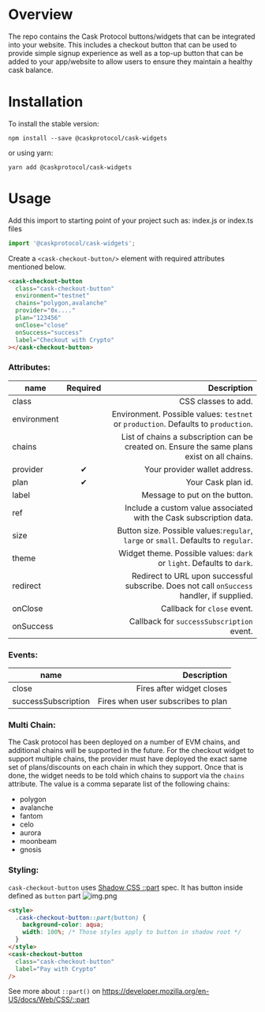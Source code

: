 # Overview

The repo contains the Cask Protocol buttons/widgets that can be integrated into your website. This includes a
checkout button that can be used to provide simple signup experience as well as a top-up button that can be added
to your app/website to allow users to ensure they maintain a healthy cask balance.

# Installation

To install the stable version:

```
npm install --save @caskprotocol/cask-widgets
```

or using yarn:

```
yarn add @caskprotocol/cask-widgets
```

# Usage

Add this import to starting point of your project such as: index.js or index.ts files

```ts
import '@caskprotocol/cask-widgets';
```

Create a `<cask-checkout-button/>` element with required attributes mentioned below.

```html
<cask-checkout-button
  class="cask-checkout-button"
  environment="testnet"
  chains="polygon,avalanche"
  provider="0x...."
  plan="123456"
  onClose="close"
  onSuccess="success"
  label="Checkout with Crypto"
></cask-checkout-button>
```

### Attributes:

| name       | Required |                                                                                 Description |
|------------|:--------:|--------------------------------------------------------------------------------------------:|
| class      |          |                                                                         CSS classes to add. |
| environment |          |          Environment. Possible values: `testnet` or `production`. Defaults to `production`. |
| chains     |          | List of chains a subscription can be created on. Ensure the same plans exist on all chains. |
| provider   |    ✔     |                                                               Your provider wallet address. |
| plan       |    ✔     |                                                                          Your Cask plan id. |
| label      |          |                                                               Message to put on the button. |
| ref        |          |                          Include a custom value associated with the Cask subscription data. |
| size       |          |          Button size. Possible values:`regular`, `large` or `small`. Defaults to `regular`. |
| theme      |          |                       Widget theme. Possible values: `dark` or `light`. Defaults to `dark`. |
| redirect   |          |  Redirect to URL upon successful subscribe. Does not call `onSuccess` handler, if supplied. |
| onClose    |          |                                                                 Callback for `close` event. |
| onSuccess  |          |                                                   Callback for `successSubscription` event. |

### Events:

| name                |                        Description |
| ------------------- | ---------------------------------: |
| close               |          Fires after widget closes |
| successSubscription | Fires when user subscribes to plan |

### Multi Chain:

The Cask protocol has been deployed on a number of EVM chains, and additional chains will be supported in the future. For the 
checkout widget to support multiple chains, the provider must have deployed the exact same set of plans/discounts on each
chain in which they support. Once that is done, the widget needs to be told which chains to support via the `chains`
attribute. The value is a comma separate list of the following chains:

* polygon
* avalanche
* fantom
* celo
* aurora
* moonbeam
* gnosis


### Styling:

`cask-checkout-button` uses [Shadow CSS ::part](https://github.com/fergald/docs/blob/master/explainers/css-shadow-parts-1.md) spec. It has button inside defined as `button` part
![img.png](docs/button_part.png)

```html
<style>
  .cask-checkout-button::part(button) {
    background-color: aqua;
    width: 100%; /* Those styles apply to button in shadow root */
  }
</style>
<cask-checkout-button
  class="cask-checkout-button"
  label="Pay with Crypto"
/>
```

See more about `::part()` on https://developer.mozilla.org/en-US/docs/Web/CSS/::part
